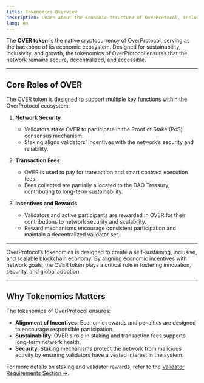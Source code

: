 ```yaml
---
title: Tokenomics Overview
description: Learn about the economic structure of OverProtocol, including the role of the native token OVER, its allocation, and the mechanisms supporting network growth and sustainability.
lang: en
---
```


The **OVER token** is the native cryptocurrency of OverProtocol, serving as the backbone of its economic ecosystem. Designed for sustainability, inclusivity, and growth, the tokenomics of OverProtocol ensures that the network remains secure, decentralized, and accessible.

---

## Core Roles of OVER

The OVER token is designed to support multiple key functions within the OverProtocol ecosystem:

1. **Network Security**
    - Validators stake OVER to participate in the Proof of Stake (PoS) consensus mechanism.
    - Staking aligns validators’ incentives with the network’s security and reliability.

2. **Transaction Fees**
    - OVER is used to pay for transaction and smart contract execution fees.
    - Fees collected are partially allocated to the DAO Treasury, contributing to long-term sustainability.

3. **Incentives and Rewards**
    - Validators and active participants are rewarded in OVER for their contributions to network security and scalability.
    - Reward mechanisms encourage consistent participation and maintain a decentralized validator set.

---

OverProtocol’s tokenomics is designed to create a self-sustaining, inclusive, and scalable blockchain economy. By aligning economic incentives with network goals, the OVER token plays a critical role in fostering innovation, security, and global adoption.

---

## Why Tokenomics Matters

The tokenomics of OverProtocol ensures:

- **Alignment of Incentives**: Economic rewards and penalties are designed to encourage responsible participation.
- **Sustainability**: OVER's role in staking and transaction fees supports long-term network health.
- **Security**: Staking mechanisms protect the network from malicious activity by ensuring validators have a vested interest in the system.

For more details on staking and validator rewards, refer to the [Validator Requirements Section →](/learn/consensus/requirements).
